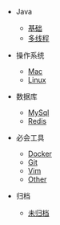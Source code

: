 
* Java
  * [基础](docs/java/basic/basic.md)
  * [多线程](docs/java/thread/thread.md)

* 操作系统
  * [Mac](docs/operating-system/mac/Mac.md)
  * [Linux](docs/operating-system/linux/Linux.md)
  
* 数据库
  * [MySql](docs/database/mysql/Mysql.md)
  * [Redis](docs/database/redis/Redis.md)
 
* 必会工具
  * [Docker](docs/tools/docker/Docker.md)
  * [Git](docs/tools/git/Git.md)
  * [Vim](docs/tools/vim/Vim.md)
  * [Other](docs/tools/other/Other.md)
  
* 归档
  * [未归档](docs/archived/archived/Archived.md)


